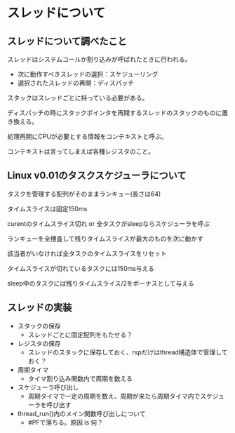 # スレッドについて

## スレッドについて調べたこと

スレッドはシステムコールか割り込みが呼ばれたときに行われる。

- 次に動作すべきスレッドの選択：スケジューリング
- 選択されたスレッドの再開：ディスパッチ

スタックはスレッドごとに持っている必要がある。

ディスパッチの時にスタックポインタを再開するスレッドのスタックのものに置き換える。

処理再開にCPUが必要とする情報をコンテキストと呼ぶ。

コンテキストは言ってしまえば各種レジスタのこと。

## Linux v0.01のタスクスケジューラについて

タスクを管理する配列がそのままランキュー(長さは64)

タイムスライスは固定150ms

curentのタイムスライス切れ or 全タスクがsleepならスケジューラを呼ぶ

ランキューを全捜査して残りタイムスライスが最大のものを次に動かす

該当者がいなければ全タスクのタイムスライスをリセット

タイムスライスが切れているタスクには150ms与える

sleep中のタスクには残りタイムスライス/2をボーナスとして与える

## スレッドの実装

- スタックの保存
    - スレッドごとに固定配列をもたせる？
- レジスタの保存
    - スレッドのスタックに保存しておく、rspだけはthread構造体で管理しておく？
- 周期タイマ
    - タイマ割り込み関数内で周期を数える
- スケジューラ呼び出し
    - 周期タイマで一定の周期を数え、周期が来たら周期タイマ内でスケジューラを呼び出す
- thread_run()内のメイン関数呼び出しについて
    - #PFで落ちる。原因 is 何？

